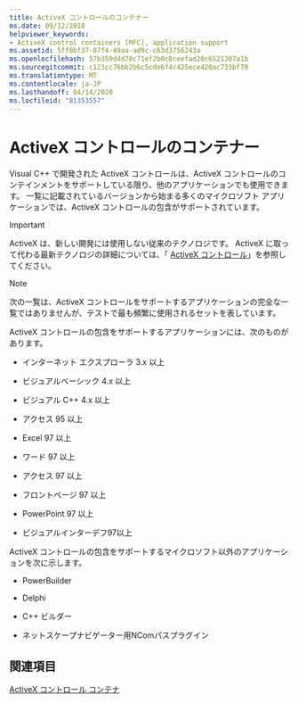 ```yaml
---
title: ActiveX コントロールのコンテナー
ms.date: 09/12/2018
helpviewer_keywords:
- ActiveX control containers [MFC], application support
ms.assetid: 5ff0bf37-07f4-49aa-ad9c-c63d3756243a
ms.openlocfilehash: 57b359d4d78c71ef2b0c8ceefad20c6521307a1b
ms.sourcegitcommit: c123cc76bb2b6c5cde6f4c425ece420ac733bf70
ms.translationtype: MT
ms.contentlocale: ja-JP
ms.lasthandoff: 04/14/2020
ms.locfileid: "81353557"
---
```

# <a name="containers-for-activex-controls"></a>ActiveX コントロールのコンテナー

Visual C++ で開発された ActiveX コントロールは、ActiveX コントロールのコンテインメントをサポートしている限り、他のアプリケーションでも使用できます。 一覧に記載されているバージョンから始まる多くのマイクロソフト アプリケーションでは、ActiveX コントロールの包含がサポートされています。

>[!IMPORTANT]
> ActiveX は、新しい開発には使用しない従来のテクノロジです。 ActiveX に取って代わる最新テクノロジの詳細については、「 [ActiveX コントロール](activex-controls.md)」を参照してください。

> [!NOTE]
> 次の一覧は、ActiveX コントロールをサポートするアプリケーションの完全な一覧ではありませんが、テストで最も頻繁に使用されるセットを表しています。

ActiveX コントロールの包含をサポートするアプリケーションには、次のものがあります。

- インターネット エクスプローラ 3.x 以上

- ビジュアルベーシック 4.x 以上

- ビジュアル C++ 4.x 以上

- アクセス 95 以上

- Excel 97 以上

- ワード 97 以上

- アクセス 97 以上

- フロントページ 97 以上

- PowerPoint 97 以上

- ビジュアルインターデフ97以上

ActiveX コントロールの包含をサポートするマイクロソフト以外のアプリケーションを次に示します。

- PowerBuilder

- Delphi

- C++ ビルダー

- ネットスケープナビゲーター用NComパスプラグイン

## <a name="see-also"></a>関連項目

[ActiveX コントロール コンテナ](../mfc/activex-control-containers.md)
